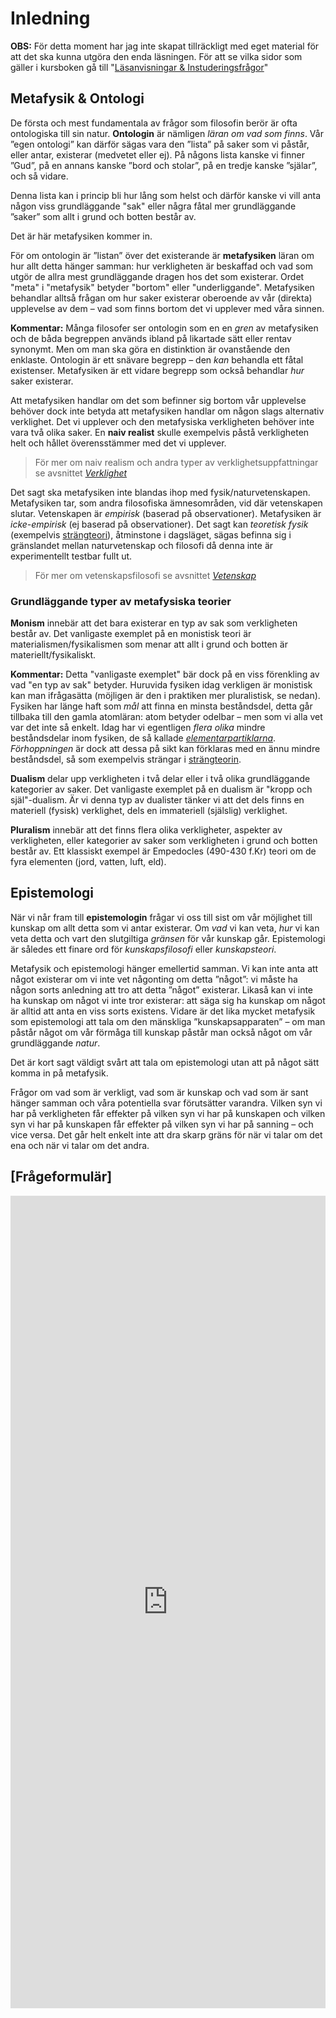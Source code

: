 # Inledning
<!--Här beskriver jag vad kapitlet ska handla om, detta är en note -->

<!--ELLER: Kanske döpa om denna del till Metafysik & Epistemologi?  -->


**OBS:** För detta moment har jag inte skapat tillräckligt med eget material för att det ska kunna utgöra den enda läsningen. För att se vilka sidor som gäller i kursboken gå till "[Läsanvisningar & Instuderingsfrågor](instuderingsfragor_verklighet_kunskap.md)"

## Metafysik & Ontologi

De första och mest fundamentala av frågor som filosofin berör är ofta ontologiska till sin natur. **Ontologin** är nämligen *läran om vad som finns*. Vår ”egen ontologi” kan därför sägas vara den ”lista” på saker som vi påstår, eller antar, existerar (medvetet eller ej). På någons lista kanske vi finner ”Gud”, på en annans kanske ”bord och stolar”, på en tredje kanske ”själar”, och så vidare. 

Denna lista kan i princip bli hur lång som helst och därför kanske vi vill anta någon viss grundläggande "sak" eller några fåtal mer grundläggande ”saker” som allt i grund och botten består av. 

Det är här metafysiken kommer in. 

För om ontologin är ”listan” över det existerande är **metafysiken** läran om hur allt detta hänger samman: hur verkligheten är beskaffad och vad som utgör de allra mest grundläggande dragen hos det som existerar. Ordet "meta" i "metafysik" betyder "bortom" eller "underliggande". Metafysiken behandlar alltså frågan om hur saker existerar oberoende av vår (direkta) upplevelse av dem – vad som finns bortom det vi upplever med våra sinnen.

**Kommentar:** Många filosofer ser ontologin som en en _gren_ av metafysiken och de båda begreppen används ibland på likartade sätt eller rentav synonymt. Men om man ska göra en distinktion är ovanstående den enklaste. Ontologin är ett snävare begrepp – den _kan_ behandla ett fåtal existenser. Metafysiken är ett vidare begrepp som också behandlar _hur_ saker existerar. 

Att metafysiken handlar om det som befinner sig bortom vår upplevelse behöver dock inte betyda att metafysiken handlar om någon slags alternativ verklighet. Det vi upplever och den metafysiska verkligheten behöver inte vara två olika saker. En **naiv realist** skulle exempelvis påstå verkligheten helt och hållet överensstämmer med det vi upplever. 

> För mer om naiv realism och andra typer av verklighetsuppfattningar se avsnittet *[Verklighet](3_2_verkligheten.md)*

Det sagt ska metafysiken inte blandas ihop med fysik/naturvetenskapen. Metafysiken tar, som andra filosofiska ämnesområden, vid där  vetenskapen slutar. Vetenskapen är _empirisk_ (baserad på observationer). Metafysiken är _icke-empirisk_ (ej baserad på observationer). Det sagt kan _teoretisk fysik_ (exempelvis [strängteori](https://sv.wikipedia.org/wiki/Strängteori)), åtminstone i dagsläget, sägas befinna sig i gränslandet mellan naturvetenskap och filosofi då denna inte är experimentellt testbar fullt ut. 

> För mer om vetenskapsfilosofi se avsnittet *[Vetenskap](3_4_vetenskapen.md)*

<!--Få in någon kritik av metafysiken här? Kanske borde jag helt sluta med ontologi-delen?-->

<!--Tog bort detta: **Kommentar:** Ett exempel på hur det i praktiken är svårt att prata om ontologi utan att tala om metafysik är frågor så som Guds (eventuella) existens och vår (eventuella) fria vilja. Dessa frågor handlar förvisso om enskilda existenser, men de påverkar likväl vår bild av verkligheten på ett sådant fundamentalt sätt att de ändå blir metafysiska. -->


<!--%% Hur sakerna (ontologin) hänger samman -->

### Grundläggande typer av metafysiska teorier

**Monism** innebär att det bara existerar en typ av sak som verkligheten består av. Det vanligaste exemplet på en monistisk teori är materialismen/fysikalismen som menar att allt i grund och botten är materiellt/fysikaliskt.

**Kommentar:** Detta "vanligaste exemplet" bär dock på en viss förenkling av vad "en typ av sak" betyder. Huruvida fysiken idag verkligen är monistisk kan man ifrågasätta (möjligen är den i praktiken mer pluralistisk, se nedan). Fysiken har länge haft som _mål_ att finna en minsta beståndsdel, detta går tillbaka till den gamla atomläran: atom betyder odelbar – men som vi alla vet var det inte så enkelt. Idag har vi egentligen _flera olika_ mindre beståndsdelar inom fysiken, de så kallade [_elementarpartiklarna_](https://sv.wikipedia.org/wiki/Elementarpartikel). _Förhoppningen_ är dock att dessa på sikt kan förklaras med en ännu mindre beståndsdel, så som exempelvis strängar i [strängteorin](https://sv.wikipedia.org/wiki/Strängteori).  

<!--Det enklaste exemplet här är atomläran, frågan är som sagt om nya fysiken är pluralistisk, se nedan -->

**Dualism** delar upp verkligheten i två delar eller i två olika grundläggande kategorier av saker. Det vanligaste exemplet på en dualism är "kropp och själ"-dualism. Är vi denna typ av dualister tänker vi att det dels finns en materiell (fysisk) verklighet, dels en immateriell (själslig) verklighet. 

**Pluralism** innebär att det finns flera olika verkligheter, aspekter av verkligheten, eller kategorier av saker som verkligheten i grund och botten består av. Ett klassiskt exempel är Empedocles (490-430 f.Kr) teori om de fyra elementen (jord, vatten, luft, eld).

<!--Ha med detta? _Möjligen_ skulle man kunna kalla modern fysik för pluralistisk, men den är det i ett sådant fall för att den ännu inte bygger på något fullständig teori (strängteori är ett försök till att lösa denna problematik). -->


## Epistemologi
När vi når fram till **epistemologin** frågar vi oss till sist om  vår möjlighet till kunskap om allt detta som vi antar existerar. Om *vad* vi kan veta, *hur* vi kan veta detta och vart den slutgiltiga *gränsen* för vår kunskap går. Epistemologi är således ett finare ord för *kunskapsfilosofi* eller *kunskapsteori*. 

Metafysik och epistemologi hänger emellertid samman. Vi kan inte anta att något existerar om vi inte vet någonting om detta ”något”: vi måste ha någon sorts anledning att tro att detta ”något” existerar. Likaså kan vi inte ha kunskap om något vi inte tror existerar: att säga sig ha kunskap om något är alltid att anta en viss sorts existens. Vidare är det lika mycket metafysik som epistemologi att tala om den mänskliga ”kunskapsapparaten” – om man påstår något om vår förmåga till kunskap påstår man också något om vår grundläggande *natur*. 

Det är kort sagt väldigt svårt att tala om epistemologi utan att på något sätt komma in på metafysik. 

Frågor om vad som är verkligt, vad som är kunskap och vad som är sant hänger samman och våra potentiella svar förutsätter varandra. Vilken syn vi har på verkligheten får effekter på vilken syn vi har på kunskapen och vilken syn vi har på kunskapen får effekter på vilken syn vi har på sanning – och vice versa. Det går helt enkelt inte att dra skarp gräns för när vi talar om det ena och när vi talar om det andra. 

<!--För enkelhetens skull måste det dock ske någon slags uppdelning när man ska tala om saker. Denna uppdelning är dock aldrig särskilt given. Det sätt på vilket vi delar upp dessa frågor bör man därför förhålla sig vaksam till.  -->

<!--För att se den ”större bilden” har ni den ”stora kartan” till hjälp. -->

## [Frågeformulär]

<iframe src="https://docs.google.com/forms/d/1UpE41WgyDEOnkkoPT28WYlCiFn8Ssd6Q0X2LphI4DIU/viewform?embedded=true" width="100%" height="1300" frameborder="0" marginheight="0" marginwidth="0">Läser in...</iframe>

